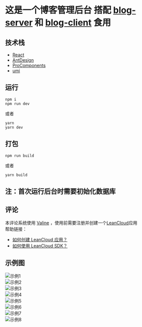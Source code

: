 # 这是一个博客管理后台 搭配 [blog-server](https://gitee.com/liang_er_da/blog-server) 和 [blog-client](https://gitee.com/liang_er_da/blog-client) 食用

## 技术栈

- [React](https://react.docschina.org/)
- [AntDesign](https://ant.design/docs/react/introduce-cn)
- [ProComponents](https://procomponents.ant.design/)
- [umi](https://umijs.org/zh-CN/docs/getting-started)

## 运行

```
npm i
npm run dev
```

或者

```
yarn
yarn dev
```

## 打包

```
npm run build
```

或者

```
yarn build
```

## 注：首次运行后台时需要初始化数据库

## 评论

本评论系统使用 [Valine](https://valine.js.org/) ，使用前需要注册并创建一个[LeanCloud](https://www.leancloud.cn/)应用  
帮助链接：

- [如何创建 LeanCloud 应用？](https://valine.js.org/quickstart.html)
- [如何使用 LeanCloud SDK？](https://leancloud.cn/docs/leanstorage_guide-js.html)

## 示例图

![示例1](https://gitee.com/liang_er_da/blog-management/raw/master/images/%E7%A4%BA%E4%BE%8B1.png)  
![示例2](https://gitee.com/liang_er_da/blog-management/raw/master/images/%E7%A4%BA%E4%BE%8B2.png)  
![示例3](https://gitee.com/liang_er_da/blog-management/raw/master/images/%E7%A4%BA%E4%BE%8B3.png)  
![示例4](https://gitee.com/liang_er_da/blog-management/raw/master/images/%E7%A4%BA%E4%BE%8B4.png)  
![示例5](https://gitee.com/liang_er_da/blog-management/raw/master/images/%E7%A4%BA%E4%BE%8B5.png)  
![示例6](https://gitee.com/liang_er_da/blog-management/raw/master/images/%E7%A4%BA%E4%BE%8B6.png)  
![示例7](https://gitee.com/liang_er_da/blog-management/raw/master/images/%E7%A4%BA%E4%BE%8B7.png)  
![示例8](https://gitee.com/liang_er_da/blog-management/raw/master/images/%E7%A4%BA%E4%BE%8B8.png)
